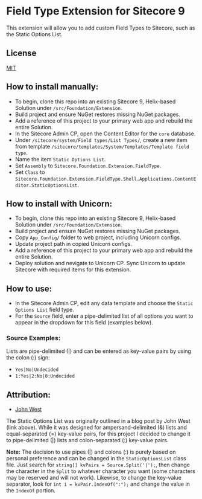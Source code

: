 # Field Type Extension for Sitecore 9

This extension will allow you to add custom Field Types to Sitecore, such as the Static Options List.

## License
[MIT](/LICENSE.md)

## How to install manually:
- To begin, clone this repo into an existing Sitecore 9, Helix-based Solution under `/src/Foundation/Extension`.
- Build project and ensure NuGet restores missing NuGet packages.
- Add a reference of this project to your primary web app and rebuild the entire Solution.
- In the Sitecore Admin CP, open the Content Editor for the `core` database.
- Under `/sitecore/system/Field types/List Types/`, create a new item from template `/sitecore/templates/System/Templates/Template field type`.
- Name the item `Static Options List`.
- Set `Assembly` to `Sitecore.Foundation.Extension.FieldType`.
- Set `Class` to `Sitecore.Foundation.Extension.FieldType.Shell.Applications.ContentEditor.StaticOptionsList`.

## How to install with Unicorn:
- To begin, clone this repo into an existing Sitecore 9, Helix-based Solution under `/src/Foundation/Extension`.
- Build project and ensure NuGet restores missing NuGet packages.
- Copy `App_Config/` folder to web project, including Unicorn configs.
- Update project path in copied Unicorn configs.
- Add a reference of this project to your primary web app and rebuild the entire Solution.
- Deploy solution and nevigate to Unicorn CP. Sync Unicorn to update Sitecore with required items for this extension.

## How to use:
- In the Sitecore Admin CP, edit any data template and choose the `Static Options List` field type.
- For the `Source` field, enter a pipe-delimited list of all options you want to appear in the dropdown for this field (examples below).

### Source Examples:
Lists are pipe-delimited (|) and can be entered as key-value pairs by using the colon (:) sign:
- `Yes|No|Undecided`
- `1:Yes|2:No|0:Undecided`

## Attribution:
- [John West](https://community.sitecore.net/technical_blogs/b/sitecorejohn_blog/posts/static-options-list-for-the-sitecore-asp-net-cms)

The Static Options List was originally outlined in a blog post by John West (link above). While it was designed for ampersand-delimited (&) lists and equal-separated (=) key-value pairs, for this project I decided to change it to pipe-delimited (|) lists and colon-separated (:) key-value pairs.

**Note:** The decision to use pipes (|) and colons (:) is purely based on personal preference and can be changed in the `StaticOptionsList` class file. Just search for `string[] kvPairs = Source.Split('|');`, then change the character in the `Split` to whatever character you want (some characters may be reserved and will not work). Likewise, to change the key-value separator, look for `int i = kvPair.IndexOf(":");` and change the value in the `IndexOf` portion.
